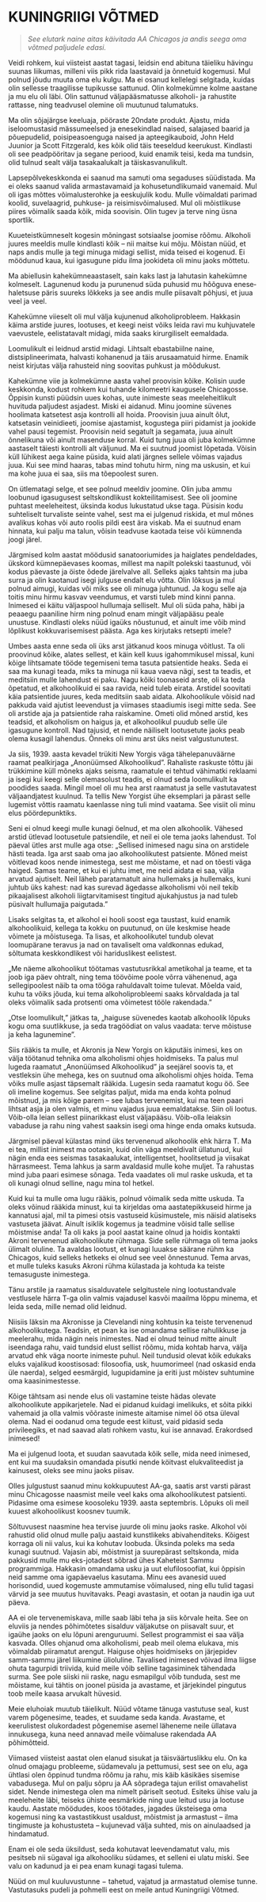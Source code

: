 # KUNINGRIIGI VÕTMED

>*See elutark naine aitas käivitada AA Chicagos ja andis seega oma võtmed paljudele edasi.*

Veidi rohkem, kui viisteist aastat tagasi, leidsin end abituna täieliku hävingu suunas liikumas, milleni viis pikk rida laastavaid ja õnnetuid kogemusi. Mul polnud jõudu muuta oma elu kulgu. Ma ei osanud kellelegi selgitada, kuidas olin sellesse traagilisse tupikusse sattunud. Olin kolmekümne kolme aastane ja mu elu oli läbi. Olin sattunud väljapääsmatusse alkoholi- ja rahustite rattasse, ning teadvusel olemine oli muutunud talumatuks.

Ma olin sõjajärgse keeluaja, pööraste 20ndate produkt. Ajastu, mida iseloomustasid mässumeelsed ja enesekindlad naised, salajased baarid ja põuepudelid, poisipea­soenguga naised ja apteegikauboid, John Held Juunior ja Scott Fitzgerald, kes kõik olid täis teeseldud keerukust. Kindlasti oli see peadpööritav ja segane periood, kuid enamik teisi, keda ma tundsin, olid tulnud sealt välja tasakaalukalt ja täiskasvanulikult.

Lapsepõlvekeskkonda ei saanud ma samuti oma segaduses süüdistada. Ma ei oleks saanud valida armastavamaid ja kohusetundlikumaid vanemaid. Mul oli igas mõttes võimalusterohke ja eeskujulik kodu. Mulle võimaldati parimad koolid, suvelaagrid, puhkuse- ja reisimisvõimalused. Mul oli mõistlikuse piires võimalik saada kõik, mida soovisin. Olin tugev ja terve ning üsna sportlik.

Kuueteistkümneselt kogesin mõningast sotsiaalse joomise rõõmu. Alkoholi juures meeldis mulle kindlasti kõik – nii maitse kui mõju. Mõistan nüüd, et naps andis mulle ja tegi minuga midagi sellist, mida teised ei kogenud. Ei möödunud kaua, kui igasugune pidu ilma jookideta oli minu jaoks mõttetu.

Ma abiellusin kahekümneaastaselt, sain kaks last ja lahutasin kahekümne kolmeselt. Lagunenud kodu ja purunenud süda puhusid mu hõõguva enese­haletsuse päris suureks lõkkeks ja see andis mulle piisavalt põhjusi, et juua veel ja veel.

Kahekümne viieselt oli mul välja kujunenud alkoholiprobleem. Hakkasin käima arstide juures, lootuses, et keegi neist võiks leida ravi mu kuhjuvatele vaevustele, eelistatavalt midagi, mida saaks kirurgiliselt eemaldada.

Loomulikult ei leidnud arstid midagi. Lihtsalt ebastabiilne naine, distsiplineerimata, halvasti kohanenud ja täis arusaamatuid hirme. Enamik neist kirjutas välja rahusteid ning soovitas puhkust ja mõõdukust.

Kahekümne viie ja kolmekümne aasta vahel proovisin kõike. Kolisin uude keskkonda, kodust rohkem kui tuhande kilomeetri kaugusele Chicagosse. Õppisin kunsti püüdsin uues kohas, uute inimeste seas meeleheitlikult huvituda paljudest asjadest. Miski ei aidanud. Minu joomine süvenes hoolimata katsetest asja kontrolli all hoida. Proovisin juua ainult õlut, katsetasin veinidieeti, joomise ajastamist, kogustega piiri pidamist ja jookide vahel pausi tegemist. Proovisin neid segatult ja segamata, juua ainult õnnelikuna või ainult masenduse korral. Kuid tung juua oli juba kolmekümne aastaselt täiesti kontrolli alt väljunud. Ma ei suutnud joomist lõpetada. Võisin küll lühikest aega kaine püsida, kuid alati järgnes sellele võimas vajadus juua. Kui see mind haaras, tabas mind tohutu hirm, ning ma uskusin, et kui ma kohe juua ei saa, siis ma tõepoolest suren.

On ütlematagi selge, et see polnud meeldiv joomine. Olin juba ammu loobunud igasugusest seltskondlikust kokteilitamisest. See oli joomine puhtast meeleheitest, üksinda kodus lukustatud ukse taga. Püsisin kodu suhteliselt turvaliste seinte vahel, sest ma ei julgenud riskida, et mul mõnes avalikus kohas või auto roolis pildi eest ära viskab. Ma ei suutnud enam hinnata, kui palju ma talun, võisin teadvuse kaotada teise või kümnenda joogi järel.

Järgmised kolm aastat möödusid sanatooriumides ja haiglates pendeldades, ükskord kümnepäevases koomas, millest ma napilt polekski taastunud, või kodus päevaste ja öiste õdede järelvalve all. Selleks ajaks tahtsin ma juba surra ja olin kaotanud isegi julguse endalt elu võtta. Olin lõksus ja mul polnud aimugi, kuidas või miks see oli minuga juhtunud. Ja kogu selle aja toitis minu hirmu kasvav veendumus, et varsti tuleb mind kinni panna. Inimesed ei käitu väljaspool hullumaja selliselt. Mul oli süda paha, häbi ja peaaegu paaniline hirm ning polnud enam mingit väljapääsu peale unustuse. Kindlasti oleks nüüd igaüks nõustunud, et ainult ime võib mind lõplikust kokkuvarisemisest päästa. Aga kes kirjutaks retsepti imele?

Umbes aasta enne seda oli üks arst jätkanud koos minuga võitlust. Ta oli proovinud kõike, alates sellest, et käin kell kuus igahommikusel missal, kuni kõige lihtsamate tööde tegemiseni tema tasuta patsientide heaks. Seda ei saa ma kunagi teada, miks ta minuga nii kaua vaeva nägi, sest ta teadis, et meditsiin mulle lahendust ei paku. Nagu kõiki toonaseid arste, oli ka teda õpetatud, et alkohoolikuid ei saa ravida, neid tuleb eirata. Arstidel soovitati käia patsientide juures, keda meditsiin saab aidata. Alkohoolikule võisid nad pakkuda vaid ajutist leevendust ja viimases staadiumis isegi mitte seda. See oli arstide aja ja patsientide raha raiskamine. Ometi olid mõned arstid, kes teadsid, et alkoholism on haigus ja, et alkohoolikul puudub selle üle igasugune kontroll. Nad tajusid, et nende näiliselt lootusetute jaoks peab olema kusagil lahendus. Õnneks oli minu arst üks neist valgustunutest.

Ja siis, 1939. aasta kevadel trükiti New Yorgis väga tähelepanuväärne raamat pealkirjaga „Anonüümsed Alkohoolikud”. Rahaliste raskuste tõttu jäi trükkimine küll mõneks ajaks seisma, raamatule ei tehtud vähimatki reklaami ja isegi kui keegi selle olemas­olust teadis, ei olnud seda loomulikult ka poodides saada. Mingil moel oli mu hea arst raamatust ja selle vastutavatest väljaandjatest kuulnud. Ta tellis New Yorgist ühe eksemplari ja pärast selle lugemist võttis raamatu kaenlasse ning tuli mind vaatama. See visiit oli minu elus pöördepunktiks.

Seni ei olnud keegi mulle kunagi öelnud, et ma olen alkohoolik. Vähesed arstid ütlevad lootusetule patsiendile, et neil ei ole tema jaoks lahendust. Tol päeval ütles arst mulle aga otse: „Sellised inimesed nagu sina on arstidele hästi teada. Iga arst saab oma jao alkohoolikutest patsiente. Mõned meist võitlevad koos nende inimestega, sest me mõistame, et nad on tõesti väga haiged. Samas teame, et kui ei juhtu imet, me neid aidata ei saa, välja arvatud ajutiselt. Neil läheb paratamatult aina hullemaks ja hullemaks, kuni juhtub üks kahest: nad kas surevad ägedasse alkoholismi või neil tekib pikaajalisest alkoholi liig­tarvitamisest tingitud ajukahjustus ja nad tuleb püsivalt hullumajja paigutada.”

Lisaks selgitas ta, et alkohol ei hooli soost ega taustast, kuid enamik alkohoolikuid, kellega ta kokku on puutunud, on üle keskmise heade võimete ja mõistusega. Ta lisas, et alkohoolikutel tundub olevat loomupärane teravus ja nad on tavaliselt oma valdkonnas edukad, sõltumata keskkondlikest või hariduslikest eelistest.

„Me näeme alkohoolikut töötamas vastutusrikkal ametikohal ja teame, et ta joob iga päev ohtralt, ning tema töövõime poole võrra vähenenud, aga sellegipoolest näib ta oma tööga rahuldavalt toime tulevat. Mõelda vaid, kuhu ta võiks jõuda, kui tema alkoholiprobleemi saaks kõrvaldada ja tal oleks võimalik sada protsenti oma võimetest tööle rakendada.”

„Otse loomulikult,” jätkas ta, „haiguse süvenedes kaotab alkohoolik lõpuks kogu oma suutlikkuse, ja seda tragöödiat on valus vaadata: terve mõistuse ja keha lagunemine”.

Siis rääkis ta mulle, et Akronis ja New Yorgis on käputäis inimesi, kes on välja töötanud tehnika oma alkoholismi ohjes hoidmiseks. Ta palus mul lugeda raamatut „Anonüümsed Alkohoolikud” ja seejärel soovis ta, et vestleksin ühe mehega, kes on suutnud oma alkoholismi ohjes hoida. Tema võiks mulle asjast täpsemalt rääkida. Lugesin seda raamatut kogu öö. See oli imeline kogemus. See selgitas paljut, mida ma enda kohta polnud mõistnud, ja mis kõige parem – see lubas tervenemist, kui ma teen paari lihtsat asja ja olen valmis, et minu vajadus juua eemaldatakse. Siin oli lootus. Võib-olla leian sellest piinarikkast elust väljapääsu. Võib-olla leiaksin vabaduse ja rahu ning vahest saaksin isegi oma hinge enda omaks kutsuda.

Järgmisel päeval külastas mind üks tervenenud alkohoolik ehk härra T. Ma ei tea, millist inimest ma ootasin, kuid olin väga meeldivalt üllatunud, kui nägin enda ees seismas tasakaalukat, intelligentset, hoolitsetud ja viisakat härrasmeest. Tema lahkus ja sarm avaldasid mulle kohe muljet. Ta rahustas mind juba paari esimese sõnaga. Teda vaadates oli mul raske uskuda, et ta oli kunagi olnud selline, nagu mina tol hetkel.

Kuid kui ta mulle oma lugu rääkis, polnud võimalik seda mitte uskuda. Ta oleks võinud rääkida minust, kui ta kirjeldas oma aastatepikkuseid hirme ja kannatusi ajal, mil ta pimesi otsis vastuseid küsimustele, mis näisid alatiseks vastuseta jäävat. Ainult isiklik kogemus ja teadmine võisid talle sellise mõistmise anda! Ta oli kaks ja pool aastat kaine olnud ja hoidis kontakti Akroni tervenenud alkohoolikute rühmaga. Side selle rühmaga oli tema jaoks ülimalt oluline. Ta avaldas lootust, et kunagi luuakse säärane rühm ka Chicagos, kuid selleks hetkeks ei olnud see veel õnnestunud. Tema arvas, et mulle tuleks kasuks Akroni rühma külastada ja kohtuda ka teiste temasuguste inimestega.

Tänu arstile ja raamatus sisalduvatele selgitustele ning lootustandvale vestlusele härra T-ga olin valmis vajadusel kasvõi maailma lõppu minema, et leida seda, mille nemad olid leidnud.

Niisiis läksin ma Akronisse ja Clevelandi ning kohtusin ka teiste tervenenud alkohoolikutega. Teadsin, et pean ka ise omandama sellise rahulikkuse ja meelerahu, mida nägin neis inimestes. Nad ei olnud teinud mitte ainult iseendaga rahu, vaid tundsid elust sellist rõõmu, mida kohtab harva, välja arvatud ehk väga noorte inimeste puhul. Neil tundusid olevat kõik edukaks eluks vajalikud koostisosad: filosoofia, usk, huumorimeel (nad oskasid enda üle naerda), selged eesmärgid, lugupidamine ja eriti just mõistev suhtumine oma kaasinimestesse.

Kõige tähtsam asi nende elus oli vastamine teiste hädas olevate alkohoolikute appikarjetele. Nad ei pidanud kuidagi imelikuks, et sõita pikki vahemaid ja olla valmis võõraste inimeste aitamise nimel öö otsa üleval olema. Nad ei oodanud oma tegude eest kiitust, vaid pidasid seda privileegiks, et nad saavad alati rohkem vastu, kui ise annavad. Erakordsed inimesed!

Ma ei julgenud loota, et suudan saavutada kõik selle, mida need inimesed, ent kui ma suudaksin omandada pisutki nende köitvast elukvaliteedist ja kainusest, oleks see minu jaoks piisav.

Olles julgustust saanud minu kokkupuutest AA-ga, saatis arst varsti pärast minu Chicagosse naasmist meile veel kaks oma alkohoolikutest patsienti. Pidasime oma esimese koosoleku 1939. aasta septembris. Lõpuks oli meil kuuest alkohoolikust koosnev tuumik.

Sõltuvusest naasmine hea tervise juurde oli minu jaoks raske. Alkohol või rahustid olid olnud mulle palju aastaid kunstlikeks abivahenditeks. Kõigest korraga oli nii valus, kui ka kohutav loobuda. Üksinda poleks ma seda kunagi suutnud. Vajasin abi, mõistmist ja suure­pärast seltskonda, mida pakkusid mulle mu eks-jotadest sõbrad ühes Kaheteist Sammu programmiga. Hakkasin omandama usku ja uut elufilosoofiat, kui õppisin neid samme oma igapäevaelus kasutama. Minu ees avanesid uued horisondid, uued kogemuste ammutamise võimalused, ning ellu tulid tagasi värvid ja see muutus huvitavaks. Peagi avastasin, et ootan ja naudin iga uut päeva.

AA ei ole tervenemiskava, mille saab läbi teha ja siis kõrvale heita. See on eluviis ja nendes põhimõtetes sisalduv väljakutse on piisavalt suur, et igaühe jaoks on elu lõpuni arenguruumi. Sellest programmist ei saa välja kasvada. Olles ohjanud oma alkoholismi, peab meil olema elukava, mis võimaldab piiramatut arengut. Haiguse ohjes hoidmiseks on järjepidev samm-sammu järel liikumine ülioluline. Tavalised inimesed võivad ilma liigse ohuta tagurpidi triivida, kuid meile võib selline tagasiminek tähendada surma. See pole siiski nii raske, nagu esmapilgul võib tunduda, sest me mõistame, kui tähtis on joonel püsida ja avastame, et järjekindel pingutus toob meile kaasa arvukalt hüvesid.

Meie eluhoiak muutub täielikult. Nüüd võtame tänuga vastutuse seal, kust varem põgenesime, teades, et suudame seda kanda. Avastame, et keerulistest olukordadest põgenemise asemel läheneme neile üllatava innukusega, kuna need annavad meile võimaluse rakendada AA põhimõtteid.

Viimased viisteist aastat olen elanud sisukat ja täisväärtuslikku elu. On ka olnud omajagu probleeme, südamevalu ja pettumusi, sest see on elu, aga ühtlasi olen õppinud tundma rõõmu ja rahu, mis käib käsikäes sisemise vabadusega. Mul on palju sõpru ja AA sõpradega tajun erilist omavahelist sidet. Nende inimestega olen ma nimelt päriselt seotud. Esiteks ühise valu ja meeleheite läbi, teiseks ühiste eesmärkide ning uue leitud usu ja lootuse kaudu. Aastate möödudes, koos töötades, jagades üksteisega oma kogemusi ning ka vastastikkust usaldust, mõistmist ja armastust – ilma tingimuste ja kohustusteta – kujunevad välja suhted, mis on ainulaadsed ja hindamatud.

Enam ei ole seda üksildust, seda kohutavat leevendamatut valu, mis pesitseb nii sügaval iga alkohooliku südames, et selleni ei ulatu miski. See valu on kadunud ja ei pea enam kunagi tagasi tulema.

Nüüd on mul kuuluvustunne − tahetud, vajatud ja armastatud olemise tunne. Vastutasuks pudeli ja pohmelli eest on meile antud Kuningriigi Võtmed.
